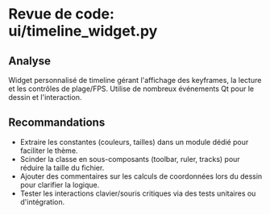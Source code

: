 # Revue de code: ui/timeline_widget.py

## Analyse
Widget personnalisé de timeline gérant l'affichage des keyframes, la lecture et les contrôles de plage/FPS. Utilise de nombreux événements Qt pour le dessin et l'interaction.

## Recommandations
- Extraire les constantes (couleurs, tailles) dans un module dédié pour faciliter le thème.
- Scinder la classe en sous-composants (toolbar, ruler, tracks) pour réduire la taille du fichier.
- Ajouter des commentaires sur les calculs de coordonnées lors du dessin pour clarifier la logique.
- Tester les interactions clavier/souris critiques via des tests unitaires ou d'intégration.
